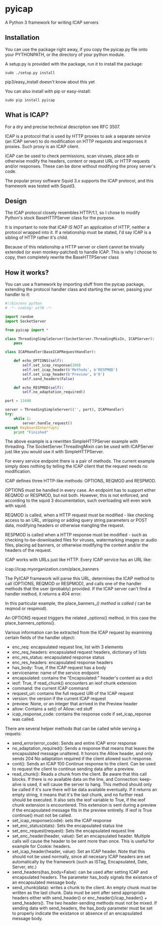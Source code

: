 pyicap
======

A Python 3 framework for writing ICAP servers

Installation
------------

You can use the package right away, if you copy the pyicap.py file
onto your PYTHONPATH, or the directory of your python module.

A setup.py is provided with the package, run it to install the
package:

    sudo ./setup.py install

pip3/easy_install doesn't know about this yet

You can also install with pip or easy-install:

    sudo pip install pyicap

What is ICAP?
-------------

For a dry and precise technical description see RFC 3507.

ICAP is a protocol that is used by HTTP proxies to ask a separate
service (an ICAP server) to do modification on HTTP requests and
responses it proxies. Such proxy is an ICAP client.

ICAP can be used to check permissions, scan viruses, place ads or
otherwise modify the headers, content or request URL or HTTP requests
and/or responses. These can be done without modifying the proxy server's
code.

The popular proxy software Squid 3.x supports the ICAP protocol, and
this framework was tested with Squid3.

Design
------

The ICAP protocol closely resembles HTTP/1.1, so I chose to modify
Python's stock BaseHTTPServer class for the purpose.

It is important to note that ICAP _IS NOT_ an application of HTTP,
neither a protocol wrapped into it. If a relationship must be stated,
I'd say ICAP is a sibling of HTTP rather it's child.

Because of this relationship a HTTP server or client cannot be trivially
extended (or even monkey-patched) to handle ICAP. This is why I choose
to copy, then completely rewrite the BaseHTTPServer class

How it works?
-------------

You can use a framework by importing stuff from the pyicap package,
extending the protocol handler class and starting the server, passing
your handler to it:

```python
#!/bin/env python
# -*- coding: utf8 -*-

import random
import SocketServer

from pyicap import *

class ThreadingSimpleServer(SocketServer.ThreadingMixIn, ICAPServer):
    pass

class ICAPHandler(BaseICAPRequestHandler):

    def echo_OPTIONS(self):
        self.set_icap_response(200)
        self.set_icap_header(b'Methods', b'RESPMOD')
        self.set_icap_header(b'Preview', b'0')
        self.send_headers(False)

    def echo_RESPMOD(self):
        self.no_adaptation_required()

port = 13440

server = ThreadingSimpleServer(('', port), ICAPHandler)
try:
    while 1:
        server.handle_request()
except KeyboardInterrupt:
    print "Finished"

```

The above example is a rewritten SimpleHTTPServer example with
threading. The SocketServer.ThreadingMixin can be used with ICAPServer
just like you would use it with SimpleHTTPServer.

For every service endpoint there is a pair of methods. The current
example simply does nothing by telling the ICAP client that the request
needs no modification.

ICAP defines three HTTP-like methods: OPTIONS, REQMOD and RESPMOD.

OPTIONS must be handled in every case. An endpoint has to support either
REQMOD or RESPMOD, but not both. However, this is not enforced, and
according to the squid 3 documentation, such overloading will even work
with squid.

REQMOD is called, when a HTTP request must be modified - like checking
access to an URL, stripping or adding query string parameters or POST
data, modifying headers or otherwise mangling the request.

RESPMOD is called when a HTTP response must be modified - such as
checking to-be-downloaded files for viruses, watermarking images or
audio files, placing ad banners, or otherwise modifying the content
and/or the headers of the request.

ICAP works with URLs just like HTTP. Every ICAP service has an URL like:

icap://icap.myorganization.com/place_banners

The PyICAP framework will parse this URL, determines the ICAP method to
call (OPTIONS, REQMOD or RESPMOD), and calls one of the handler methods
that the user (probably) provided. If the ICAP server can't find a
handler method, it returns a 404 error.

In this particular example, the place_banners_*() method is called (*
can be reqmod or respmod).

An OPTIONS request triggers the related _options() method, in this case
the place_banners_options().

Various information can be extracted from the ICAP request by examining
certain fields of the handler object:

* enc_req: encapsulated request line, list with 3 elements
* enc_req_headers: encapsulated request headers, dictionary of lists
* enc_res_status: encapsulated response status
* enc_res_headers: encapsulated response headers
* has_body: True, if the ICAP request has a body
* servicename: name of the service endpoint
* encapsulated: contains the "Encapsulated:" header's content as a dict
* ieof: True, if read_chunk() encounters an ieof chunk extension
* command: the current ICAP command
* request_uri: contains the full request URI of the ICAP request
* version: the version if the current ICAP request
* preview: None, or an integer that arrived in the Preview header
* allow: Contains a set() of Allow:-ed stuff
* icap_response_code: contains the response code if set_icap_reponse
  was called.

There are several helper methods that can be called while serving a
requets:

* send_error(error_code): Sends and entire ICAP error response
* no_adaptation_required(): Sends a response that means that leaves the
  encapsulated message unaltered. It honors the Allow header, and only
  sends 204 No adaptation required if the client allowed such response.
* cont(): Sends an ICAP 100 Continue response to the client. Can be
  used to request the client to continue sending data after a preview.
* read_chunk(): Reads a chunk from the client. Be aware that this call
  blocks. If there is no available data on the line, and Connection:
  keep-alive is used, it will cause the server to hang. This method
  should only be called if it's sure there will be data available
  eventually. If it returns an empty string, it means that it's the
  last chunk, and no further read should be executed. It also sets the
  ieof variable to True, if the ieof chunk extension is encountered.
  This extension is sent during a preview if the encapsulated message
  fits in the preview entirelly. If ieof is True continue() must not be
  called.
* set_icap_response(code): sets the ICAP response
* set_enc_status(stats): Sets the encapsulated status line
* set_enc_request(request): Sets the encapsulated request line
* set_enc_header(header, value): Set an encapsulated header. Multiple
  calls will cause the header to be sent more than once. This is useful
  for example for Cookie: headers.
* set_icap_header(header, value): Set an ICAP header. Note that this should
  not be used normally, since all necesary ICAP headers are set
  automatically by the framework (such as ISTag, Encapsulated, Date,
  Server, etc.)
* send_headers(has_body=False): can be used after setting ICAP and
  encapsulated headers. The parameter has_body signals the existance of
  an encapsulated message body.
* send_chunk(data): writes a chunk to the client. An empty chunk must
  be written as the last chunk. Data must be sent after send appropriate
  headers either with send_header() or enc_header()/icap_header() +
  send_headers(). The two header-sending methods must not be mixed.
  If sending data with send_headers, the has_body parameter must be set
  to properly indicate the existance or absence of an encapsulated
  message body.
